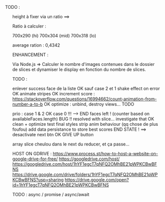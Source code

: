 TODO :

<ul> height à fixer via un ratio ==>

Ratio à calculer :

700x290 (hi)
700x304 (mid)
700x318 (lo)

average 
ration : 0,4342


ENHANCEMENT :

Via Node.js =>
Calculer le nombre d'images contenues dans le dossier de slices et dynamiser le display en fonction du nombre de slices.

TODO :

enlever success face de la liste OK sauf case 2 et 1
shake effect on error OK
animate stripes OK
increment score : https://stackoverflow.com/questions/16994662/count-animation-from-number-a-to-b OK
optimize : unbind, destroy views... TODO

prio : 
case 1 & 2 OK
case 0 !!! --> END
faces left ! (counter based on availableFaces.length) BUG !! resolved with slice... investigate that OK
clean + optimize
test
final styles
strip anim behaviour (qq chose de plus foufou)
add data persistance to store best scores
END STATE ! ==> desactivate next btn OK
GIVE UP button

array slice cheulou dans le next du reducer, et ça passe...

HOST ON GDRIVE :
https://www.process.st/how-to-host-a-website-on-google-drive-for-free/
https://googledrive.com/host/
https://googledrive.com/host/1hYF1egcT7qNFQ2OMhBE21pWPKCBwBFNS
https://drive.google.com/drive/folders/1hYF1egcT7qNFQ2OMhBE21pWPKCBwBFNS?usp=sharing
https://drive.google.com/open?id=1hYF1egcT7qNFQ2OMhBE21pWPKCBwBFNS


TODO :
async / promise / async/await